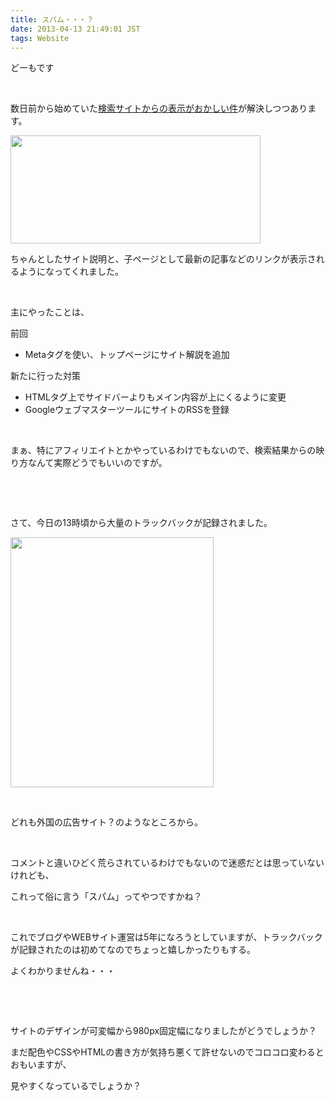 ```yaml
---
title: スパム・・・？
date: 2013-04-13 21:49:01 JST
tags: Website
---
```

<p>どーもです</p>
<p>&nbsp;</p>
<p>数日前から始めていた<a href="http://tosainu.wktk.so/view/263">検索サイトからの表示がおかしい件</a>が解決しつつあります。</p>
<p><a href="https://picasaweb.google.com/lh/photo/F48Ho82UrvVVFcIYNpqweNMTjNZETYmyPJy0liipFm0?feat=embedwebsite"><img src="https://lh4.googleusercontent.com/-4_NWyThlqNw/UWlQrvokPQI/AAAAAAAAB6c/ZY6TsuYY_74/s400/Screenshot%2520from%25202013-04-13%252011%253A13%253A20.png" height="173" width="400" /></a></p>
<p>ちゃんとしたサイト説明と、子ページとして最新の記事などのリンクが表示されるようになってくれました。</p>
<p>&nbsp;</p>
<p>主にやったことは、</p>
<p>前回</p>
<ul>
<li>Metaタグを使い、トップページにサイト解説を追加</li>
</ul>
<p>新たに行った対策</p>
<ul>
<li>HTMLタグ上でサイドバーよりもメイン内容が上にくるように変更</li>
<li>GoogleウェブマスターツールにサイトのRSSを登録</li>
</ul>
<p>&nbsp;</p>
<p>まぁ、特にアフィリエイトとかやっているわけでもないので、検索結果からの映り方なんて実際どうでもいいのですが。</p>
<p>&nbsp;</p>
<p>&nbsp;</p>
<p>さて、今日の13時頃から大量のトラックバックが記録されました。</p>
<p><a href="https://picasaweb.google.com/lh/photo/_J04Gd8-CtZizWVKrUssbNMTjNZETYmyPJy0liipFm0?feat=embedwebsite"><img src="https://lh5.googleusercontent.com/-s40eGq3izLs/UWlQbfC6zkI/AAAAAAAAB6U/twEiV-L8suM/s400/Screenshot%2520from%25202013-04-13%252021%253A31%253A17.png" height="400" width="325" /></a></p>
<p>&nbsp;</p>
<p>どれも外国の広告サイト？のようなところから。</p>
<p>&nbsp;</p>
<p>コメントと違いひどく荒らされているわけでもないので迷惑だとは思っていないけれども、</p>
<p>これって俗に言う「スパム」ってやつですかね？</p>
<p>&nbsp;</p>
<p>これでブログやWEBサイト運営は5年になろうとしていますが、トラックバックが記録されたのは初めてなのでちょっと嬉しかったりもする。</p>
<p>よくわかりませんね・・・</p>
<p>&nbsp;</p>
<p>&nbsp;</p>
<p>サイトのデザインが可変幅から980px固定幅になりましたがどうでしょうか？</p>
<p>まだ配色やCSSやHTMLの書き方が気持ち悪くて許せないのでコロコロ変わるとおもいますが、</p>
<p>見やすくなっているでしょうか？</p>